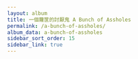 ```yaml
---
layout: album
title: 一個籮筐的討厭鬼 A Bunch of Assholes
permalink: /a-bunch-of-assholes/
album_data: a-bunch-of-assholes
sidebar_sort_order: 15
sidebar_link: true
---
```


